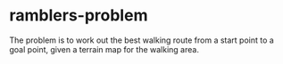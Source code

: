 # ramblers-problem
The problem is to work out the best walking route from a start point to a goal point, given a terrain map for the walking area.
